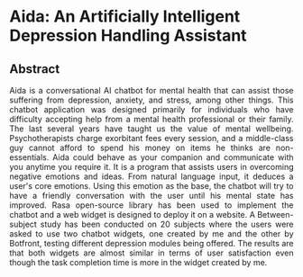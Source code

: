 # Aida: An Artificially Intelligent Depression Handling Assistant

## Abstract
<div style="text-align: justify"> Aida is a conversational AI chatbot for mental health that can assist those suffering from depression, anxiety, and stress, among other things. This chatbot application was designed primarily for individuals who have difficulty accepting help from a mental health professional or their family. The last several years have taught us the value of mental wellbeing. Psychotherapists charge exorbitant fees every session, and a middle-class guy cannot afford to spend his money on items he thinks are non-essentials. Aida could behave as your companion and communicate with you anytime you require it. It is a program that assists users in overcoming negative emotions and ideas. From natural language input, it deduces a user's core emotions. Using this emotion as the base, the chatbot will try to have a friendly conversation with the user until his mental state has improved. Rasa open-source library has been used to implement the chatbot and a web widget is designed to deploy it on a website. A Between-subject study has been conducted on 20 subjects where the users were asked to use two chatbot widgets, one created by me and the other by Botfront, testing different depression modules being offered. The results are that both widgets are almost similar in terms of user satisfaction even though the task completion time is more in the widget created by me. </div>


